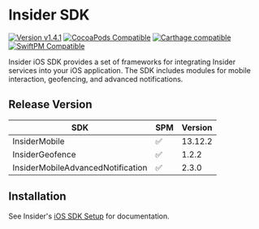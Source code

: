 # Insider SDK

[![Version v1.4.1](https://img.shields.io/badge/Version-v1.4.1-blue.svg)]() [![CocoaPods Compatible](https://img.shields.io/badge/Cocoapods-Compatible-brightgreen.svg)]() [![Carthage compatible](https://img.shields.io/badge/Carthage-Compatible-brightgreen.svg)]() [![SwiftPM Compatible](https://img.shields.io/badge/SwiftPM-Compatible-brightgreen.svg)]()


Insider iOS SDK provides a set of frameworks for integrating Insider services into your iOS application. The SDK includes modules for mobile interaction, geofencing, and advanced notifications.

## Release Version

| SDK                               | SPM | Version |
|-----------------------------------|-----|---------|
| InsiderMobile                     | ✅   | 13.12.2  |
| InsiderGeofence                   | ✅   | 1.2.2   |
| InsiderMobileAdvancedNotification | ✅   | 2.3.0   |

## Installation

See Insider's [iOS SDK Setup](https://academy.useinsider.com/docs/ios-basic-sdk-setup) for documentation.
